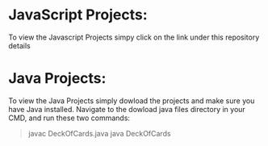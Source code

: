 # JavaScript Projects:
To view the Javascript Projects simpy click on the link under this repository details

# Java Projects:
To view the Java Projects simply dowload the projects and make sure you have Java installed. Navigate to the dowload java files directory in your CMD, and run these two commands:
> javac DeckOfCards.java
> java DeckOfCards
